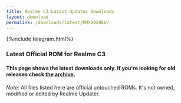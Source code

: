 ```yaml
---
title: Realme C3 Latest Updates Downloads
layout: download
permalink: /downloads/latest/RMX2020EU/
---
```

<script>
    $(document).ready(function () {
        loadLatest("RMX2020EU");
    });
</script>

{%include telegram.html%}

<div class="col-12 mx-auto">
    <h3 class="title bg-light p-2 rounded">Latest Official ROM for Realme C3</h3>
    <h4>This page shows the latest downloads only. If you're looking for old releases check
        <a href="/downloads/archive/RMX2020EU/">the archive.</a></h4>
    <p><i>Note: </i>All files listed here are official untouched ROMs.
        It's not owned, modified or edited by Realme Updater.</p>
    <div id="downloads">
    </div>
</div>